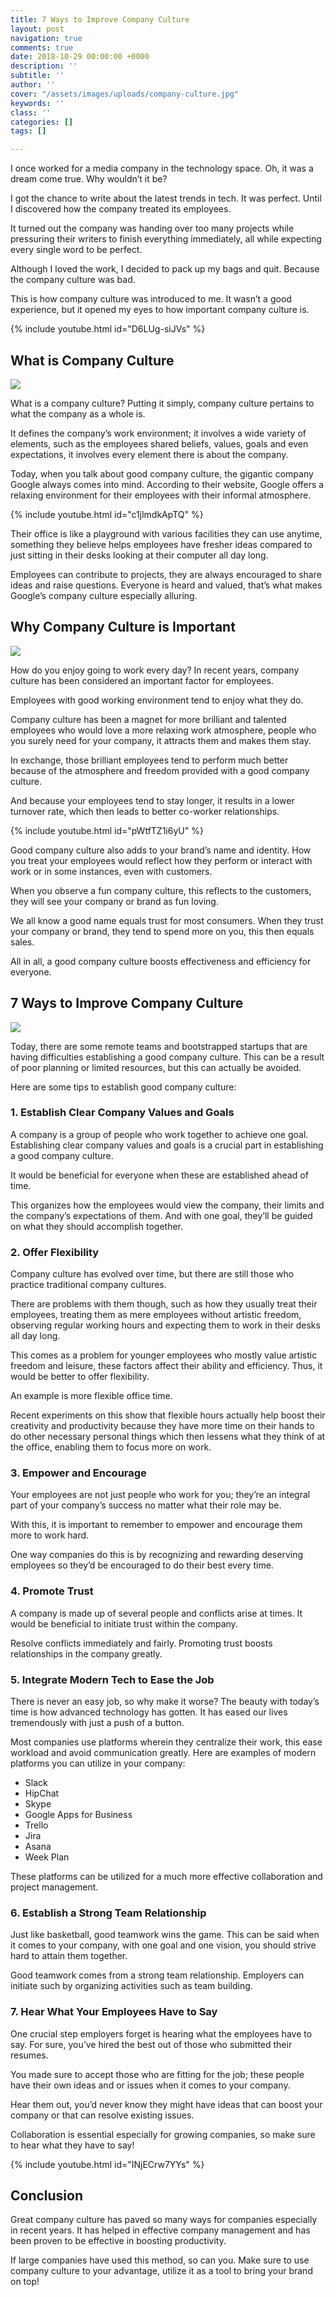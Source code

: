 ```yaml
---
title: 7 Ways to Improve Company Culture
layout: post
navigation: true
comments: true
date: 2018-10-29 00:00:00 +0000
description: ''
subtitle: ''
author: ''
cover: "/assets/images/uploads/company-culture.jpg"
keywords: ''
class: ''
categories: []
tags: []

---
```

I once worked for a media company in the technology space. Oh, it was a dream come true. Why wouldn’t it be?

I got the chance to write about the latest trends in tech. It was perfect. Until I discovered how the company treated its employees.

It turned out the company was handing over too many projects while pressuring their writers to finish everything immediately, all while expecting every single word to be perfect.

Although I loved the work, I decided to pack up my bags and quit. Because the company culture was bad.

This is how company culture was introduced to me. It wasn’t a good experience, but it opened my eyes to how important company culture is.

{% include youtube.html id="D6LUg-siJVs" %}

## What is Company Culture

![](/assets/images/uploads/company-culture-1.png)

What is a company culture? Putting it simply, company culture pertains to what the company as a whole is.

It defines the company’s work environment; it involves a wide variety of elements, such as the employees shared beliefs, values, goals and even expectations, it involves every element there is about the company.

Today, when you talk about good company culture, the gigantic company Google always comes into mind. According to their website, Google offers a relaxing environment for their employees with their informal atmosphere.

{% include youtube.html id="c1jlmdkApTQ" %}

Their office is like a playground with various facilities they can use anytime, something they believe helps employees have fresher ideas compared to just sitting in their desks looking at their computer all day long.

Employees can contribute to projects, they are always encouraged to share ideas and raise questions. Everyone is heard and valued, that’s what makes Google’s company culture especially alluring.

## Why Company Culture is Important

![](/assets/images/uploads/company-culture-2.png)

How do you enjoy going to work every day? In recent years, company culture has been considered an important factor for employees.

Employees with good working environment tend to enjoy what they do.

Company culture has been a magnet for more brilliant and talented employees who would love a more relaxing work atmosphere, people who you surely need for your company, it attracts them and makes them stay.

In exchange, those brilliant employees tend to perform much better because of the atmosphere and freedom provided with a good company culture.

And because your employees tend to stay longer, it results in a lower turnover rate, which then leads to better co-worker relationships.

{% include youtube.html id="pWtfTZ1i6yU" %}

Good company culture also adds to your brand’s name and identity. How you treat your employees would reflect how they perform or interact with work or in some instances, even with customers.

When you observe a fun company culture, this reflects to the customers, they will see your company or brand as fun loving.

We all know a good name equals trust for most consumers. When they trust your company or brand, they tend to spend more on you, this then equals sales.

All in all, a good company culture boosts effectiveness and efficiency for everyone.

## 7 Ways to Improve Company Culture

![](/assets/images/uploads/company-culture-3.png)

Today, there are some remote teams and bootstrapped startups that are having difficulties establishing a good company culture. This can be a result of poor planning or limited resources, but this can actually be avoided.

Here are some tips to establish good company culture:

### 1. Establish Clear Company Values and Goals

A company is a group of people who work together to achieve one goal. Establishing clear company values and goals is a crucial part in establishing a good company culture.

It would be beneficial for everyone when these are established ahead of time.

This organizes how the employees would view the company, their limits and the company’s expectations of them. And with one goal, they’ll be guided on what they should accomplish together.

### 2. Offer Flexibility

Company culture has evolved over time, but there are still those who practice traditional company cultures.

There are problems with them though, such as how they usually treat their employees, treating them as mere employees without artistic freedom, observing regular working hours and expecting them to work in their desks all day long.

This comes as a problem for younger employees who mostly value artistic freedom and leisure, these factors affect their ability and efficiency. Thus, it would be better to offer flexibility.

An example is more flexible office time.

Recent experiments on this show that flexible hours actually help boost their creativity and productivity because they have more time on their hands to do other necessary personal things which then lessens what they think of at the office, enabling them to focus more on work.

### 3. Empower and Encourage

Your employees are not just people who work for you; they’re an integral part of your company’s success no matter what their role may be.

With this, it is important to remember to empower and encourage them more to work hard.

One way companies do this is by recognizing and rewarding deserving employees so they’d be encouraged to do their best every time.

### 4. Promote Trust

A company is made up of several people and conflicts arise at times. It would be beneficial to initiate trust within the company.

Resolve conflicts immediately and fairly. Promoting trust boosts relationships in the company greatly.

### 5. Integrate Modern Tech to Ease the Job

There is never an easy job, so why make it worse? The beauty with today’s time is how advanced technology has gotten. It has eased our lives tremendously with just a push of a button.

Most companies use platforms wherein they centralize their work, this ease workload and avoid communication greatly. Here are examples of modern platforms you can utilize in your company:

* Slack
* HipChat
* Skype
* Google Apps for Business
* Trello
* Jira
* Asana
* Week Plan

These platforms can be utilized for a much more effective collaboration and project management.

### 6. Establish a Strong Team Relationship

Just like basketball, good teamwork wins the game. This can be said when it comes to your company, with one goal and one vision, you should strive hard to attain them together.

Good teamwork comes from a strong team relationship. Employers can initiate such by organizing activities such as team building.

### 7. Hear What Your Employees Have to Say

One crucial step employers forget is hearing what the employees have to say. For sure, you’ve hired the best out of those who submitted their resumes.

You made sure to accept those who are fitting for the job; these people have their own ideas and or issues when it comes to your company.

Hear them out, you’d never know they might have ideas that can boost your company or that can resolve existing issues.

Collaboration is essential especially for growing companies, so make sure to hear what they have to say!

{% include youtube.html id="INjECrw7YYs" %}

## Conclusion

Great company culture has paved so many ways for companies especially in recent years. It has helped in effective company management and has been proven to be effective in boosting productivity.

If large companies have used this method, so can you. Make sure to use company culture to your advantage, utilize it as a tool to bring your brand on top!